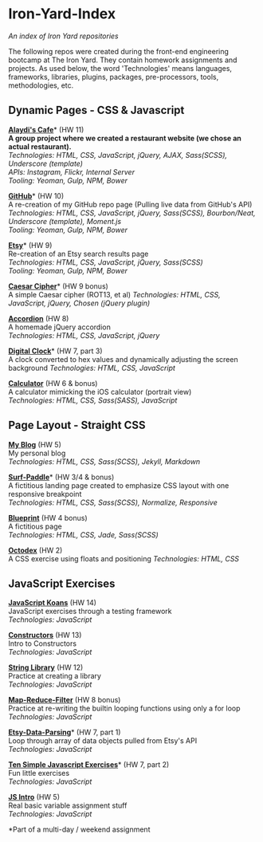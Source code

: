 # Iron-Yard-Index
*An index of Iron Yard repositories*

The following repos were created during the front-end engineering bootcamp at The Iron Yard.  They contain homework assignments and projects.  As used below, the word 'Technologies' means languages, frameworks, libraries, plugins, packages, pre-processors, tools, methodologies, etc.

## Dynamic Pages - CSS & Javascript
**[Alaydi's Cafe](https://github.com/bholben/Alaydis-Cafe)*** (HW 11)  
**A group project where we created a restaurant website (we chose an actual restaurant).**  
*Technologies: HTML, CSS, JavaScript, jQuery, AJAX, Sass(SCSS), Underscore (template)*  
*APIs: Instagram, Flickr, Internal Server*  
*Tooling: Yeoman, Gulp, NPM, Bower*  

**[GitHub](https://github.com/bholben/GitHub)*** (HW 10)  
A re-creation of my GitHub repo page (Pulling live data from GitHub's API)  
*Technologies: HTML, CSS, JavaScript, jQuery, Sass(SCSS), Bourbon/Neat, Underscore (template), Moment.js*  
*Tooling: Yeoman, Gulp, NPM, Bower*  

**[Etsy](https://github.com/bholben/Etsy)*** (HW 9)  
Re-creation of an Etsy search results page  
*Technologies: HTML, CSS, JavaScript, jQuery, Sass(SCSS)*  
*Tooling: Yeoman, Gulp, NPM, Bower*  

**[Caesar Cipher](https://github.com/bholben/Caesar-Cipher)*** (HW 9 bonus)  
A simple Caesar cipher (ROT13, et al)
*Technologies: HTML, CSS, JavaScript, jQuery, Chosen (jQuery plugin)*  

**[Accordion](https://github.com/bholben/Accordion)** (HW 8)  
A homemade jQuery accordion  
*Technologies: HTML, CSS, JavaScript, jQuery*  

**[Digital Clock](https://github.com/bholben/Digital-Clock)*** (HW 7, part 3)  
A clock converted to hex values and dynamically adjusting the screen background
*Technologies: HTML, CSS, JavaScript*  

**[Calculator](https://github.com/bholben/Calculator)** (HW 6 & bonus)  
A calculator mimicking the iOS calculator (portrait view)  
*Technologies: HTML, CSS, Sass(SASS), JavaScript*  

## Page Layout - Straight CSS
**[My Blog]()** (HW 5)  
My personal blog  
*Technologies: HTML, CSS, Sass(SCSS), Jekyll, Markdown*  

**[Surf-Paddle](https://github.com/bholben/Surf-Paddle)*** (HW 3/4 & bonus)  
A fictitious landing page created to emphasize CSS layout with one responsive breakpoint  
*Technologies: HTML, CSS, Sass(SCSS), Normalize, Responsive*  

**[Blueprint](https://github.com/bholben/Blueprint)** (HW 4 bonus)  
A fictitious page  
*Technologies: HTML, CSS, Jade, Sass(SCSS)*  

**[Octodex](https://github.com/bholben/Octodex)** (HW 2)  
A CSS exercise using floats and positioning
*Technologies: HTML, CSS*  

## JavaScript Exercises

**[JavaScript Koans](https://github.com/bholben/javascript-koans)** (HW 14)  
JavaScript exercises through a testing framework  
*Technologies: JavaScript*  

**[Constructors](https://github.com/bholben/Constructors)** (HW 13)  
Intro to Constructors  
*Technologies: JavaScript*  

**[String Library](https://github.com/bholben/String-Library)** (HW 12)  
Practice at creating a library  
*Technologies: JavaScript*  

**[Map-Reduce-Filter](https://github.com/bholben/Map-Reduce-Filter)** (HW 8 bonus)  
Practice at re-writing the builtin looping functions using only a for loop  
*Technologies: JavaScript*  

**[Etsy-Data-Parsing](https://github.com/bholben/Etsy-Data-Parsing)*** (HW 7, part 1)  
Loop through array of data objects pulled from Etsy's API  
*Technologies: JavaScript*  

**[Ten Simple Javascript Exercises](https://github.com/bholben/Ten-Simple-Javascript-Exercises)*** (HW 7, part 2)  
Fun little exercises  
*Technologies: JavaScript*  

**[JS Intro](https://github.com/bholben/JS-Intro)** (HW 5)  
Real basic variable assignment stuff  
*Technologies: JavaScript*  

*Part of a multi-day / weekend assignment  
